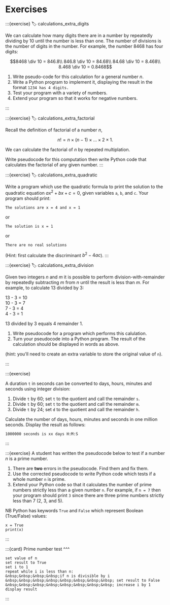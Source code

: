 # Exercises

:::{exercise}
:label: calculations_extra_digits

We can calculate how many digits there are in a number by repeatedly dividing by 10 until the number is less than one. The number of divisions is the number of digits in the number. For example, the number $8468$ has four digits:

$$8468 \div 10 = 846.8\\
846.8 \div 10 = 84.68\\
84.68 \div 10 = 8.468\\
8.468 \div 10 = 0.8468$$

1. Write pseudo-code for this calculation for a general number $n$.
2. Write a Python program to implement it, displaying the result in the format `1234 has 4 digits.`
3. Test your program with a variety of numbers.
4. Extend your program so that it works for negative numbers.

:::

:::{exercise}
:label: calculations_extra_factorial

Recall the definition of factorial of a number $n$,

$$n! = n \times (n-1) \times \ldots \times 2 \times 1.$$

We can calculate the factorial of $n$ by repeated multiplation.

Write pseudocode for this computation then write Python code that calculates the factorial of any given number.
:::

:::{exercise}
:label: calculations_extra_quadratic

Write a program which use the quadratic formula to print the solution to the quadratic equation $ax^2 + bx + c = 0$, given variables `a`, `b`, and `c`. Your program should print:

```
The solutions are x = 4 and x = 1
```
or
```
The solution is x = 1
```
or
```
There are no real solutions
```
(Hint: first calculate the discriminant $b^2-4ac$).
:::

:::{exercise}
:label: calculations_extra_division

Given two integers $n$ and $m$ it is possible to perform division-with-remainder by repeatedly subtracting $m$ from $n$ until the result is less than $m$. For example, to calculate 13 divided by 3:

13 - 3 = 10  
10 - 3 = 7  
7 - 3 = 4  
4 - 3 = 1  

13 divided by 3 equals 4 remainder 1.

1. Write pseudocode for a program which performs this calulation.  
2. Turn your pseudocode into a Python program. The result of the calculation should be displayed in words as above.

(hint: you'll need to create an extra variable to store the original value of `n`).

:::

:::{exercise}

A duration `t` in seconds can be converted to days, hours, minutes and seconds using integer division:

1. Divide `t` by 60; set `t` to the quotient and call the remainder `s`.
1. Divide `t` by 60; set `t` to the quotient and call the remainder `m`.
1. Divide `t` by 24; set `d` to the quotient and call the remainder `h`.

Calculate the number of days, hours, minutes and seconds in one million seconds. Display the result as follows:
```
1000000 seconds is xx days H:M:S
```

:::

:::{exercise}
A student has written the pseudocode below to test if a number $n$ is a prime number.
1. There are **two** errors in the pseudocode. Find them and fix them.
2. Use the corrected pseudocode to write Python code which tests if a whole number `n` is prime.
2. Extend your Python code so that it calculates the number of prime numbers strictly less than a given number `n`. For example, if `n = 7` then your program should print `3`  since there are three prime numbers strictly less than 7 (2, 3, and 5).

NB Python has keywords `True` and `False` which represent Boolean (True/False) values:
```
x = True
print(x)
```
:::

:::{card}
Prime number test
^^^
```{div} pseudocode
set value of n  
set result to True  
set i to 1  
repeat while i is less than n:  
&nbsp;&nbsp;&nbsp;&nbsp;if n is divisible by i  
&nbsp;&nbsp;&nbsp;&nbsp;&nbsp;&nbsp;&nbsp;&nbsp; set result to False  
&nbsp;&nbsp;&nbsp;&nbsp;&nbsp;&nbsp;&nbsp;&nbsp; increase i by 1  
display result
```
:::

